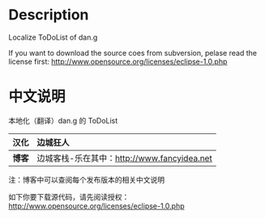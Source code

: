 # Description #

Localize ToDoList of dan.g

If you want to download the source coes from subversion, pelase read the license first:
http://www.opensource.org/licenses/eclipse-1.0.php



# 中文说明 #

本地化（翻译）dan.g 的 ToDoList

| **汉化** | 边城狂人 |
|:-------|:-----|
| **博客** | 边城客栈-乐在其中：http://www.fancyidea.net |

注：博客中可以查阅每个发布版本的相关中文说明

如下你要下载源代码，请先阅读授权：http://www.opensource.org/licenses/eclipse-1.0.php